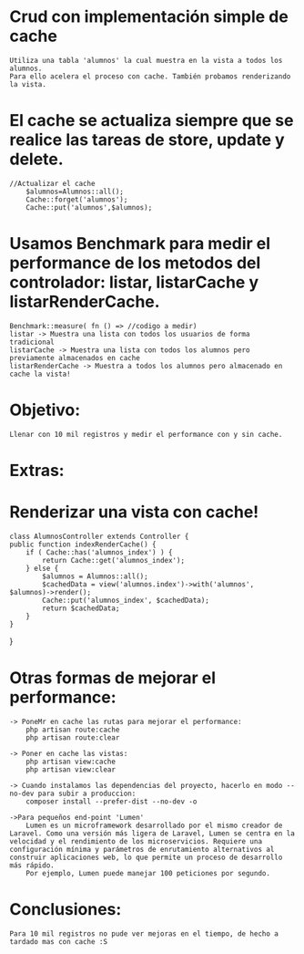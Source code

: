 # Crud con implementación simple de cache
    Utiliza una tabla 'alumnos' la cual muestra en la vista a todos los alumnos. 
    Para ello acelera el proceso con cache. También probamos renderizando la vista.

# El cache se actualiza siempre que se realice las tareas de store, update y delete.
    //Actualizar el cache
        $alumnos=Alumnos::all();
        Cache::forget('alumnos');
        Cache::put('alumnos',$alumnos);

# Usamos Benchmark para medir el performance de los metodos del controlador: listar, listarCache y listarRenderCache.
    Benchmark::measure( fn () => //codigo a medir)
    listar -> Muestra una lista con todos los usuarios de forma tradicional
    listarCache -> Muestra una lista con todos los alumnos pero previamente almacenados en cache
    listarRenderCache -> Muestra a todos los alumnos pero almacenado en cache la vista!
    

 # Objetivo: 
    Llenar con 10 mil registros y medir el performance con y sin cache.


# Extras:

# Renderizar una vista con cache!
    class AlumnosController extends Controller {
    public function indexRenderCache() {
        if ( Cache::has('alumnos_index') ) {
            return Cache::get('alumnos_index');
        } else {
            $alumnos = Alumnos::all();
            $cachedData = view('alumnos.index')->with('alumnos', $alumnos)->render();
            Cache::put('alumnos_index', $cachedData);                                         
            return $cachedData;           
        }  
    }
}


# Otras formas de mejorar el performance:
    -> PoneMr en cache las rutas para mejorar el performance:
        php artisan route:cache
        php artisan route:clear

    -> Poner en cache las vistas:
        php artisan view:cache
        php artisan view:clear

    -> Cuando instalamos las dependencias del proyecto, hacerlo en modo --no-dev para subir a produccion:
        composer install --prefer-dist --no-dev -o

    ->Para pequeños end-point 'Lumen'
        Lumen es un microframework desarrollado por el mismo creador de Laravel. Como una versión más ligera de Laravel, Lumen se centra en la velocidad y el rendimiento de los microservicios. Requiere una configuración mínima y parámetros de enrutamiento alternativos al construir aplicaciones web, lo que permite un proceso de desarrollo más rápido.
        Por ejemplo, Lumen puede manejar 100 peticiones por segundo. 

# Conclusiones:
    Para 10 mil registros no pude ver mejoras en el tiempo, de hecho a tardado mas con cache :S
